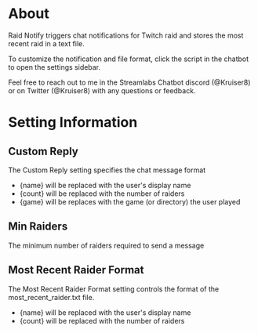 # About

Raid Notify triggers chat notifications for Twitch raid and stores the most recent raid in a text file.

To customize the notification and file format, click the script in the chatbot to open the settings sidebar.

Feel free to reach out to me in the Streamlabs Chatbot discord (@Kruiser8) or on Twitter (@Kruiser8) with any questions or feedback.

# Setting Information

## Custom Reply
The Custom Reply setting specifies the chat message format
- {name} will be replaced with the user's display name
- {count} will be replaced with the number of raiders
- {game} will be replaces with the game (or directory) the user played

## Min Raiders
The minimum number of raiders required to send a message

## Most Recent Raider Format
The Most Recent Raider Format setting controls the format of the most_recent_raider.txt file.
- {name} will be replaced with the user's display name
- {count} will be replaced with the number of raiders
